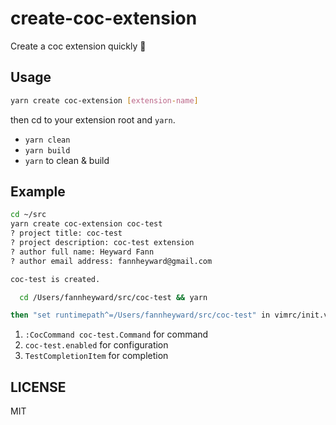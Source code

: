 # create-coc-extension

Create a coc extension quickly 🚀

## Usage

```sh
yarn create coc-extension [extension-name]
```

then cd to your extension root and `yarn`.

- `yarn clean`
- `yarn build`
- `yarn` to clean & build

## Example

```sh
cd ~/src
yarn create coc-extension coc-test
? project title: coc-test
? project description: coc-test extension
? author full name: Heyward Fann
? author email address: fannheyward@gmail.com

coc-test is created.

  cd /Users/fannheyward/src/coc-test && yarn

then "set runtimepath^=/Users/fannheyward/src/coc-test" in vimrc/init.vim, and you will see "[coc.nvim] coc-test is works!" in vim messages.
```

1. `:CocCommand coc-test.Command` for command
2. `coc-test.enabled` for configuration
3. `TestCompletionItem` for completion

## LICENSE

MIT
